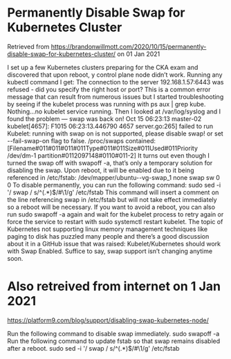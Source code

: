 # Permanently Disable Swap for Kubernetes Cluster
Retrieved from https://brandonwillmott.com/2020/10/15/permanently-disable-swap-for-kubernetes-cluster/      on 01 Jan 2021

I set up a few Kubernetes clusters preparing for the CKA exam and discovered that upon reboot, y control plane node didn’t work. Running any kubectl command I get:
The connection to the server 192.168.1.57:6443 was refused - did you specify the right host or port?
This is a common error message that can result from numerous issues but I started troubleshooting by seeing if the kubelet process was running with ps aux | grep kube. Nothing…no kubelet service running. Then I looked at /var/log/syslog and I found the problem — swap was back on!
Oct 15 06:23:13 master-02 kubelet[4657]: F1015 06:23:13.446790 4657 server.go:265] failed to run Kubelet: running with swap on is not supported, please disable swap! or set --fail-swap-on flag to false. /proc/swaps contained: [Filename#011#011#011#011Type#011#011Size#011Used#011Priority /dev/dm-1 partition#0112097148#0110#011-2]
It turns out even though I turned the swap off with swapoff -a, that’s only a temporary solution for disabling the swap. Upon reboot, it will be enabled due to it being referenced in /etc/fstab:
/dev/mapper/ubuntu--vg-swap_1 none swap sw 0 0
To disable permanently, you can run the following command:
sudo sed -i '/ swap / s/^\(.*\)$/#\1/g' /etc/fstab
This command will insert a comment on the line referencing swap in /etc/fstab but will not take effect immediately so a reboot will be necessary. If you want to avoid a reboot, you can also run sudo swapoff -a again and wait for the kubelet process to retry again or force the service to restart with sudo systemctl restart kubelet.
The topic of Kubernetes not supporting linux memory management techniques like paging to disk has puzzled many people and there’s a good discussion about it in a GitHub issue that was raised: Kubelet/Kubernetes should work with Swap Enabled. Suffice to say, swap support isn’t changing anytime soon.


# Also retreived from internet on 1 Jan 2021
https://platform9.com/blog/support/disabling-swap-kubernetes-node/

Run the following command to disable swap immediately.
 sudo swapoff -a 
Run the following command to update fstab so that swap remains disabled after a reboot.
sudo sed -i '/ swap / s/^\(.*\)$/#\1/g' /etc/fstab